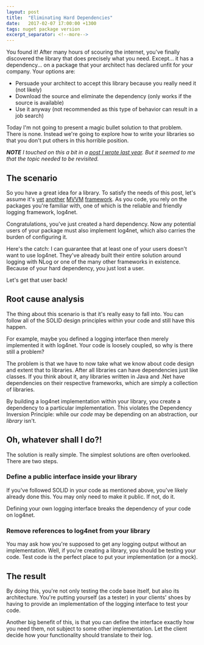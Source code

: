 ```yaml
---
layout: post
title:  "Eliminating Hard Dependencies"
date:   2017-02-07 17:00:00 +1300
tags: nuget package version
excerpt_separator: <!--more-->
---
```

You found it!  After many hours of scouring the internet, you've finally discovered the library that does precisely what you need.  Except... it has a dependency... on a package that your architect has declared unfit for your company. Your options are:

- Persuade your architect to accept this library because you really need it (not likely)
- Download the source and eliminate the dependency (only works if the source is available)
- Use it anyway (not recommended as this type of behavior can result in a job search)

Today I'm not going to present a magic bullet solution to that problem.  There is none.  Instead we're going to explore how to write your libraries so that you don't put others in this horrible position.

<!--more-->

***NOTE** I touched on this a bit in a [post I wrote last year](../../../2015/10/24/microsoft-did-it-wrong).  But it seemed to me that the topic needed to be revisited.*

## The scenario

So you have a great idea for a library.  To satisfy the needs of this post, let's assume it's [yet](https://github.com/PrismLibrary/Prism) [another](http://caliburnmicro.com/) [MVVM](http://www.mvvmlight.net/) [framework](https://github.com/MvvmCross/MvvmCross).  As you code, you rely on the packages you're familiar with, one of which is the reliable and friendly logging framework, log4net.

Congratulations, you've just created a hard dependency.  Now any potential users of your package must also implement log4net, which also carries the burden of configuring it.

Here's the catch: I can guarantee that at least one of your users doesn't want to use log4net.  They've already built their entire solution around logging with NLog or one of the many other frameworks in existence.  Because of your hard dependency, you just lost a user.

Let's get that user back!

## Root cause analysis

The thing about this scenario is that it's really easy to fall into.  You can follow all of the SOLID design principles within your code and still have this happen.

For example, maybe you defined a logging interface then merely implemented it with log4net.  Your code is loosely coupled, so why is there still a problem?

The problem is that we have to now take what we know about code design and extent that to libraries.  After all libraries can have dependencies just like classes.  If you think about it, any libraries written in Java and .Net have dependencies on their respective frameworks, which are simply a collection of libraries.

By building a log4net implementation within your library, you create a dependency to a particular implementation.  This violates the Dependency Inversion Principle:  while our *code* may be depending on an abstraction, our *library* isn't. 

## Oh, whatever shall I do?!

The solution is really simple.  The simplest solutions are often overlooked.  There are two steps.

### Define a public interface inside your library

If you've followed SOLID in your code as mentioned above, you've likely already done this.  You may only need to make it public.  If not, do it.

Defining your own logging interface breaks the dependency of your code on log4net.

### Remove references to log4net from your library

You may ask how you're supposed to get any logging output without an implementation.  Well, if you're creating a library, you should be testing your code.  Test code is the perfect place to put your implementation (or a mock).

## The result

By doing this, you're not only testing the code base itself, but also its architecture.  You're putting yourself (as a tester) in your clients' shoes by having to provide an implementation of the logging interface to test your code.

Another big benefit of this, is that you can define the interface exactly how you need them, not subject to some other implementation.  Let the client decide how your functionality should translate to their log.